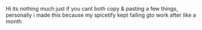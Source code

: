 Hi its nothing much just if you cant both copy & pasting a few things, personally i made this because my spicetify kept failing gto work after like a month
